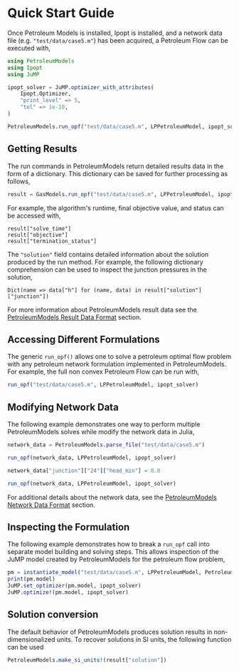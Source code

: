 # Quick Start Guide

Once Petroleum Models is installed, Ipopt is installed, and a network data file (e.g. `"test/data/case5.m"`) has been acquired, a Petroleum Flow can be executed with,

```julia
using PetroleumModels
using Ipopt
using JuMP

ipopt_solver = JuMP.optimizer_with_attributes(
    Ipopt.Optimizer,
    "print_level" => 5,
    "tol" => 1e-10,
)

PetroleumModels.run_opf("test/data/case5.m", LPPetroleumModel, ipopt_solver)
```

## Getting Results

The run commands in PetroleumModels return detailed results data in the form of a dictionary.
This dictionary can be saved for further processing as follows,

```julia
result = GasModels.run_opf("test/data/case5.m", LPPetroleumModel, ipopt_solver)
```

For example, the algorithm's runtime, final objective value, and status can be accessed with,

```
result["solve_time"]
result["objective"]
result["termination_status"]
```

The `"solution"` field contains detailed information about the solution produced by the run method.
For example, the following dictionary comprehension can be used to inspect the junction pressures in the solution,

```
Dict(name => data["h"] for (name, data) in result["solution"]["junction"])
```

For more information about PetroleumModels result data see the [PetroleumModels Result Data Format](@ref) section.


## Accessing Different Formulations

The generic `run_opf()` allows one to solve a petroleum optimal flow problem with any petroleum network formulation implemented in PetroleumModels.  For example, the full non convex Petroleum Flow can be run with,

```julia
run_opf("test/data/case5.m", LPPetroleumModel, ipopt_solver)
```

## Modifying Network Data
The following example demonstrates one way to perform multiple PetroleumModels solves while modify the network data in Julia,

```julia
network_data = PetroleumModels.parse_file("test/data/case5.m")

run_opf(network_data, LPPetroleumModel, ipopt_solver)

network_data["junction"]["24"]["head_min"] = 0.0

run_opf(network_data, LPPetroleumModel, ipopt_solver)
```

For additional details about the network data, see the [PetroleumModels Network Data Format](@ref) section.

## Inspecting the Formulation
The following example demonstrates how to break a `run_opf` call into separate model building and solving steps.  This allows inspection of the JuMP model created by PetroleumModels for the petroleum flow problem,

```julia
pm = instantiate_model("test/data/case5.m", LPPetroleumModel, PetroleumModels.build_opf)
print(pm.model)
JuMP.set_optimizer(pm.model, ipopt_solver)
JuMP.optimize!(pm.model, ipopt_solver)
```

## Solution conversion

The default behavior of PetroleumModels produces solution results in non-dimensionalized units. To recover solutions in SI units, the following function can be used

```julia
PetroleumModels.make_si_units!(result["solution"])
```
